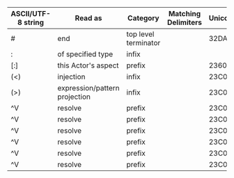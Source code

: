 
|ASCII/UTF-8 string|Read as                      |Category            |Matching Delimiters|Unicode(hex)|
|------------------|-----------------------------|--------------------|-------------------|------------|
|#                 |end                          |top level terminator|                   |32DA        |
|:                 |of specified type            |infix               |                   |            |
|[:]               |this Actor's aspect          |prefix              |                   |2360        |
|(<)               |injection                    |infix               |                   |23C0        |
|(>)               |expression/pattern projection|infix               |                   |23C0        |
|^V                |resolve                      |prefix              |                   |23C0        |
|^V                |resolve                      |prefix              |                   |23C0        |
|^V                |resolve                      |prefix              |                   |23C0        |
|^V                |resolve                      |prefix              |                   |23C0        |
|^V                |resolve                      |prefix              |                   |23C0        |
|^V                |resolve                      |prefix              |                   |23C0        |
